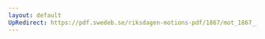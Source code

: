 ```yaml
---
layout: default
UpRedirect: https://pdf.swedeb.se/riksdagen-motions-pdf/1867/mot_1867__ak__00175.pdf
---
```

